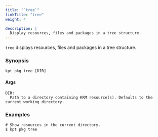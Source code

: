 ```yaml
---
title: "`tree`"
linkTitle: "tree"
weight: 4

description: |
  Display resources, files and packages in a tree structure.
---
```


<!--mdtogo:Short
    Display resources, files and packages in a tree structure.
-->

`tree` displays resources, files and packages in a tree structure.

### Synopsis

<!--mdtogo:Long-->

```shell
kpt pkg tree [DIR]
```

<!--mdtogo-->

#### Args

```shell
DIR:
  Path to a directory containing KRM resource(s). Defaults to the current working directory.
```

### Examples

<!--mdtogo:Examples-->

```shell
# Show resources in the current directory.
$ kpt pkg tree
```

<!--mdtogo-->
